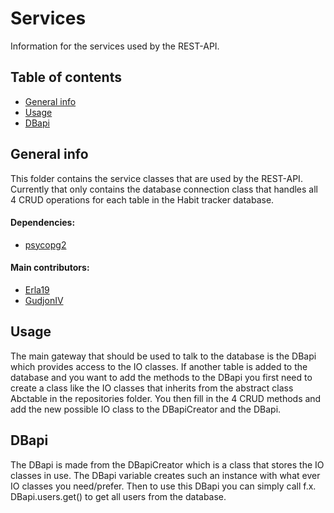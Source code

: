 # Services
Information for the services used by the REST-API. 

## Table of contents
* [General info](#general-info)
* [Usage](#usage)
* [DBapi](#dbapi)

## General info
This folder contains the service classes that are used by the REST-API. Currently that only contains the database connection class that handles all 4 CRUD operations for each table in the Habit tracker database. 
#### Dependencies:
* [psycopg2](https://www.psycopg.org/) 
#### Main contributors:
* [Erla19](https://github.com/erla19)
* [GudjonIV](https://github.com/GudjonIV)

## Usage
The main gateway that should be used to talk to the database is the DBapi which provides access to the IO classes.
If another table is added to the database and you want to add the methods to the DBapi you first need to create a class like the IO classes that inherits from the abstract class Abctable in the repositories folder. You then fill in the 4 CRUD methods and add the new possible IO class to the DBapiCreator and the DBapi.

## DBapi
The DBapi is made from the DBapiCreator which is a class that stores the IO classes in use. The DBapi variable creates such an instance with what ever IO classes you need/prefer.
Then to use this DBapi you can simply call f.x. DBapi.users.get() to get all users from the database.